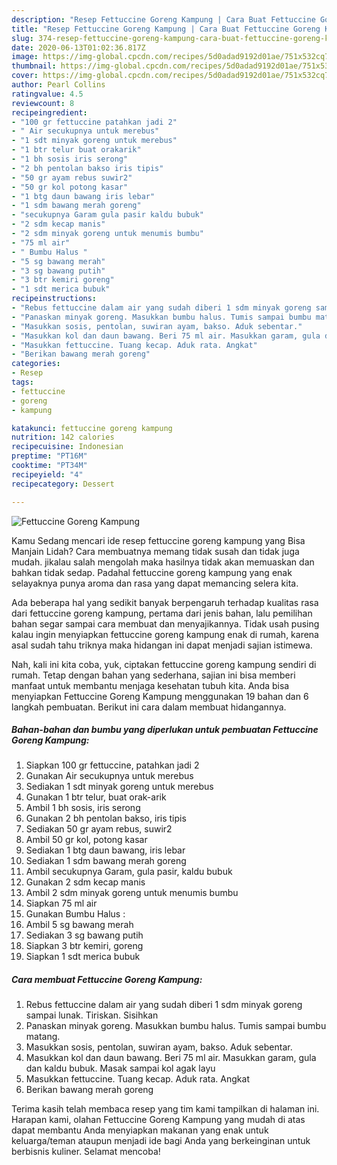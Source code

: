 ```yaml
---
description: "Resep Fettuccine Goreng Kampung | Cara Buat Fettuccine Goreng Kampung Yang Enak dan Simpel"
title: "Resep Fettuccine Goreng Kampung | Cara Buat Fettuccine Goreng Kampung Yang Enak dan Simpel"
slug: 374-resep-fettuccine-goreng-kampung-cara-buat-fettuccine-goreng-kampung-yang-enak-dan-simpel
date: 2020-06-13T01:02:36.817Z
image: https://img-global.cpcdn.com/recipes/5d0adad9192d01ae/751x532cq70/fettuccine-goreng-kampung-foto-resep-utama.jpg
thumbnail: https://img-global.cpcdn.com/recipes/5d0adad9192d01ae/751x532cq70/fettuccine-goreng-kampung-foto-resep-utama.jpg
cover: https://img-global.cpcdn.com/recipes/5d0adad9192d01ae/751x532cq70/fettuccine-goreng-kampung-foto-resep-utama.jpg
author: Pearl Collins
ratingvalue: 4.5
reviewcount: 8
recipeingredient:
- "100 gr fettuccine patahkan jadi 2"
- " Air secukupnya untuk merebus"
- "1 sdt minyak goreng untuk merebus"
- "1 btr telur buat orakarik"
- "1 bh sosis iris serong"
- "2 bh pentolan bakso iris tipis"
- "50 gr ayam rebus suwir2"
- "50 gr kol potong kasar"
- "1 btg daun bawang iris lebar"
- "1 sdm bawang merah goreng"
- "secukupnya Garam gula pasir kaldu bubuk"
- "2 sdm kecap manis"
- "2 sdm minyak goreng untuk menumis bumbu"
- "75 ml air"
- " Bumbu Halus "
- "5 sg bawang merah"
- "3 sg bawang putih"
- "3 btr kemiri goreng"
- "1 sdt merica bubuk"
recipeinstructions:
- "Rebus fettuccine dalam air yang sudah diberi 1 sdm minyak goreng sampai lunak. Tiriskan. Sisihkan"
- "Panaskan minyak goreng. Masukkan bumbu halus. Tumis sampai bumbu matang."
- "Masukkan sosis, pentolan, suwiran ayam, bakso. Aduk sebentar."
- "Masukkan kol dan daun bawang. Beri 75 ml air. Masukkan garam, gula dan kaldu bubuk. Masak sampai kol agak layu"
- "Masukkan fettuccine. Tuang kecap. Aduk rata. Angkat"
- "Berikan bawang merah goreng"
categories:
- Resep
tags:
- fettuccine
- goreng
- kampung

katakunci: fettuccine goreng kampung 
nutrition: 142 calories
recipecuisine: Indonesian
preptime: "PT16M"
cooktime: "PT34M"
recipeyield: "4"
recipecategory: Dessert

---
```



![Fettuccine Goreng Kampung](https://img-global.cpcdn.com/recipes/5d0adad9192d01ae/751x532cq70/fettuccine-goreng-kampung-foto-resep-utama.jpg)

Kamu Sedang mencari ide resep fettuccine goreng kampung yang Bisa Manjain Lidah? Cara membuatnya memang tidak susah dan tidak juga mudah. jikalau salah mengolah maka hasilnya tidak akan memuaskan dan bahkan tidak sedap. Padahal fettuccine goreng kampung yang enak selayaknya punya aroma dan rasa yang dapat memancing selera kita.



Ada beberapa hal yang sedikit banyak berpengaruh terhadap kualitas rasa dari fettuccine goreng kampung, pertama dari jenis bahan, lalu pemilihan bahan segar sampai cara membuat dan menyajikannya. Tidak usah pusing kalau ingin menyiapkan fettuccine goreng kampung enak di rumah, karena asal sudah tahu triknya maka hidangan ini dapat menjadi sajian istimewa.


Nah, kali ini kita coba, yuk, ciptakan fettuccine goreng kampung sendiri di rumah. Tetap dengan bahan yang sederhana, sajian ini bisa memberi manfaat untuk membantu menjaga kesehatan tubuh kita. Anda bisa menyiapkan Fettuccine Goreng Kampung menggunakan 19 bahan dan 6 langkah pembuatan. Berikut ini cara dalam membuat hidangannya.

<!--inarticleads1-->

##### Bahan-bahan dan bumbu yang diperlukan untuk pembuatan Fettuccine Goreng Kampung:

1. Siapkan 100 gr fettuccine, patahkan jadi 2
1. Gunakan  Air secukupnya untuk merebus
1. Sediakan 1 sdt minyak goreng untuk merebus
1. Gunakan 1 btr telur, buat orak-arik
1. Ambil 1 bh sosis, iris serong
1. Gunakan 2 bh pentolan bakso, iris tipis
1. Sediakan 50 gr ayam rebus, suwir2
1. Ambil 50 gr kol, potong kasar
1. Sediakan 1 btg daun bawang, iris lebar
1. Sediakan 1 sdm bawang merah goreng
1. Ambil secukupnya Garam, gula pasir, kaldu bubuk
1. Gunakan 2 sdm kecap manis
1. Ambil 2 sdm minyak goreng untuk menumis bumbu
1. Siapkan 75 ml air
1. Gunakan  Bumbu Halus :
1. Ambil 5 sg bawang merah
1. Sediakan 3 sg bawang putih
1. Siapkan 3 btr kemiri, goreng
1. Siapkan 1 sdt merica bubuk




<!--inarticleads2-->

##### Cara membuat Fettuccine Goreng Kampung:

1. Rebus fettuccine dalam air yang sudah diberi 1 sdm minyak goreng sampai lunak. Tiriskan. Sisihkan
1. Panaskan minyak goreng. Masukkan bumbu halus. Tumis sampai bumbu matang.
1. Masukkan sosis, pentolan, suwiran ayam, bakso. Aduk sebentar.
1. Masukkan kol dan daun bawang. Beri 75 ml air. Masukkan garam, gula dan kaldu bubuk. Masak sampai kol agak layu
1. Masukkan fettuccine. Tuang kecap. Aduk rata. Angkat
1. Berikan bawang merah goreng




Terima kasih telah membaca resep yang tim kami tampilkan di halaman ini. Harapan kami, olahan Fettuccine Goreng Kampung yang mudah di atas dapat membantu Anda menyiapkan makanan yang enak untuk keluarga/teman ataupun menjadi ide bagi Anda yang berkeinginan untuk berbisnis kuliner. Selamat mencoba!
